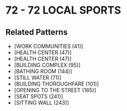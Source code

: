 # 72 - 72 LOCAL SPORTS

## Related Patterns

- [WORK COMMUNITIES (41)]
- [HEALTH CENTER (47)]
- [HEALTH CENTER (47)]
- [BUILDING COMPLEX (95)]
- [BATHING ROOM (144)]
- [STILL WATER (71)]
- [BUILDING THOROUGHFARE (101)]
- [OPENING TO THE STREET (165)]
- [SEAT SPOTS (241)]
- [SITTING WALL (243)]
